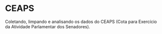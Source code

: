 # CEAPS
Coletando, limpando e analisando os dados do CEAPS (Cota para Exercício da Atividade Parlamentar dos Senadores).
